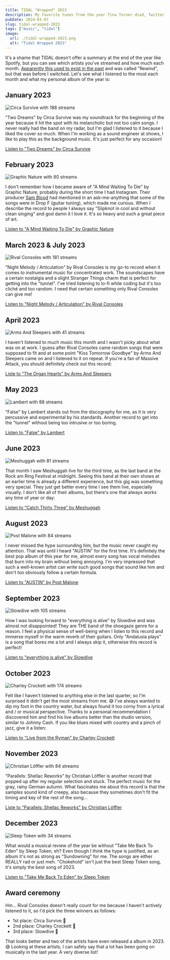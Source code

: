 ```yaml
---
title: TIDAL "Wrapped" 2023
description: My favorite tunes from the year Tina Turner died, Twitter turned X and mass shootings in the U.S. reached a new all-time high.
pubDate: 2024-01-07
slug: tidal-wrapped-2023
tags: ["music", "tidal"]
image:
  url: ./tidal-wrapped-2023.png
  alt: "Tidal Wrapped 2023"
---
```


It's a shame that TIDAL doesn't offer a summary at the end of the year like Spotify, but you can see which artists you've streamed and how much each month. [Apparently this used to exist in the past](https://thenaturehero.com/tidal-rewind-2023/) and was called "Rewind", but that was before I switched. Let's see what I listened to the most each month and what my personal album of the year is:

## January 2023

![Circa Survive with 188 streams](./01-january.png)

"Two Dreams" by Circa Survive was my soundtrack for the beginning of the year because it hit the spot with its melancholic but not too calm songs. I never really had the band on my radar, but I'm glad I listened to it because I liked the cover so much. When I'm working as a sound engineer at shows, I like to play this as the background music. It's just perfect for any occasion!

[Listen to "Two Dreams" by Circa Survive](https://songwhip.com/circa-survive/two-dreams)

## February 2023

![Graphic Nature with 80 streams](./02-february.png)

I don't remember how I became aware of "A Mind Waiting To Die" by Graphic Nature, probably during the short time I had Instagram. Their producer [Sam Blood](https://www.sambloorproducer.com/) had mentioned in an ask-me-anything that some of the songs were in Drop F (guitar tuning), which made me curious. When I describe the record to people I always say "Slipknot in cool and without clean singing" and god damn it I love it. It's so heavy and such a great piece of art.

[Listen to "A Mind Waiting To Die" by Graphic Nature](https://songwhip.com/graphicnature/a-mind-waiting-to-die)

## March 2023 & July 2023

![Rival Consoles with 181 streams](./03-march-july.png)

"Night Melody / Articulation" by Rival Consoles is my go-to record when it comes to instrumental music for concentrated work. The soundscapes have a certain nostalgia and a slight Stranger Things charm that is perfect for getting into the "tunnel". I've tried listening to lo-fi while coding but it's too cliché and too random. I need that certain something only Rival Consoles can give me!

[Listen to "Night Melody / Articulation" by Rival Consoles](https://songwhip.com/rival-consoles/night-melody-articulation)

## April 2023

![Arms And Sleepers with 41 streams](./04-april.png)

I haven't listened to much music this month and I wasn't picky about what was on at work. I guess after Rival Consoles came random songs that were supposed to fit and at some point "Kiss Tomorrow Goodbye" by Arms And Sleepers came on and I listened to it on repeat. If you're a fan of Massive Attack, you should definitely check out this record:

[Liste to "The Organ Hearts" by Arms And Sleepers](https://songwhip.com/arms-and-sleepers/the-organ-hearts)

## May 2023

![Lambert with 88 streams](./05-may.png)

"False" by Lambert stands out from the discography for me, as it is very percussive and experimental by his standards. Another record to get into the "tunnel" without being too intrusive or too boring.

[Listen to "False" by Lambert](https://songwhip.com/lambert/false)

## June 2023

![Meshuggah with 81 streams](./06-june.png)

That month I saw Meshuggah live for the third time, as the last band at the Rock am Ring Festival at midnight. Seeing this band at their own shows at an earlier time is already a different experience, but this gig was something very special. They just get better every time I see them live, especially visually. I don't like all of their albums, but there's one that always works any time of year or day:

[Listen to "Catch Thirty Three" by Meshuggah](https://songwhip.com/meshuggah/catch-thirty-three)

## August 2023

![Post Malone with 84 streams](./08-august.png)

I never missed the hype surrounding him, but the music never caught my attention. That was until I heard "AUSTIN" for the first time. It's definitely the best pop album of this year for me, almost every song has vocal melodies that burn into my brain without being annoying. I'm very impressed that such a well-known artist can write such good songs that sound like him and don't too obviously follow a certain formula.

[Listen to "AUSTIN" by Post Malone](https://songwhip.com/post-malone/austin)

## September 2023

![Slowdive with 105 streams](./09-september.png)

How I was looking forward to "everything is alive" by Slowdive and was almost not disappointed! They are THE band of the shoegaze genre for a reason. I feel a physical sense of well-being when I listen to this record and immerse myself in the warm reverb of their guitars. Only "Andalusia plays" is a song that bores me a lot and I always skip it, otherwise this record is perfect!

[Listen to "everything is alive" by Slowdive](https://songwhip.com/slowdive/everything-is-alive)

## October 2023

![Charley Crockett with 174 streams](./10-october.png)

Felt like I haven't listened to anything else in the last quarter, so I'm surprised it didn't get the most streams from me. 😅 I've always wanted to dip my foot in the country water, but always found it too corny from a lyrical and / or musical perspective. Thanks to a personal recommendation I discovered him and find his live albums better than the studio version, similar to Johnny Cash. If you like blues mixed with country and a pinch of jazz, give it a listen:

[Listen to "Live from the Ryman" by Charley Crockett](https://songwhip.com/charley-crockett/live-from-the-ryman)

## November 2023

![Christian Löffler with 84 streams](./11-november.png)

"Parallels: Shellac Reworks" by Christian Löffler is another record that popped up after my regular selection and stuck. The perfect music for the gray, rainy German autumn. What fascinates me about this record is that the samples sound kind of creepy, also because they sometimes don't fit the timing and key of the rest of the song...

[Liste to "Parallels: Shellac Reworks" by Christian Löffler](https://songwhip.com/christian-loffler/parallelsshellacreworksbychristianloffler)

## December 2023

![Sleep Token with 34 streams](./12-december.png)

What would a musical review of the year be without "Take Me Back To Eden" by Sleep Token, eh? Even though I think the hype is justified, as an album it's not as strong as "Sundowning" for me. The songs are either REALLY rad or just meh. "Chokehold" isn't just the best Sleep Token song, it's simply the best song of 2023.

[Listen to "Take Me Back To Eden" by Sleep Token](https://songwhip.com/sleep-token/take-me-back-to-eden)

## Award ceremony

Hm... Rival Consoles doesn't really count for me because I haven't actively listened to it, so I'd pick the three winners as follows:

- 1st place: Circa Survive 🥇
- 2nd place: Charley Crockett 🥈
- 3rd place: Slowdive 🥉

That looks better and two of the artists have even released a album in 2023. 😅 Looking at these artists, I can safely say that a lot has been going on musically in the last year. A very diverse list!
